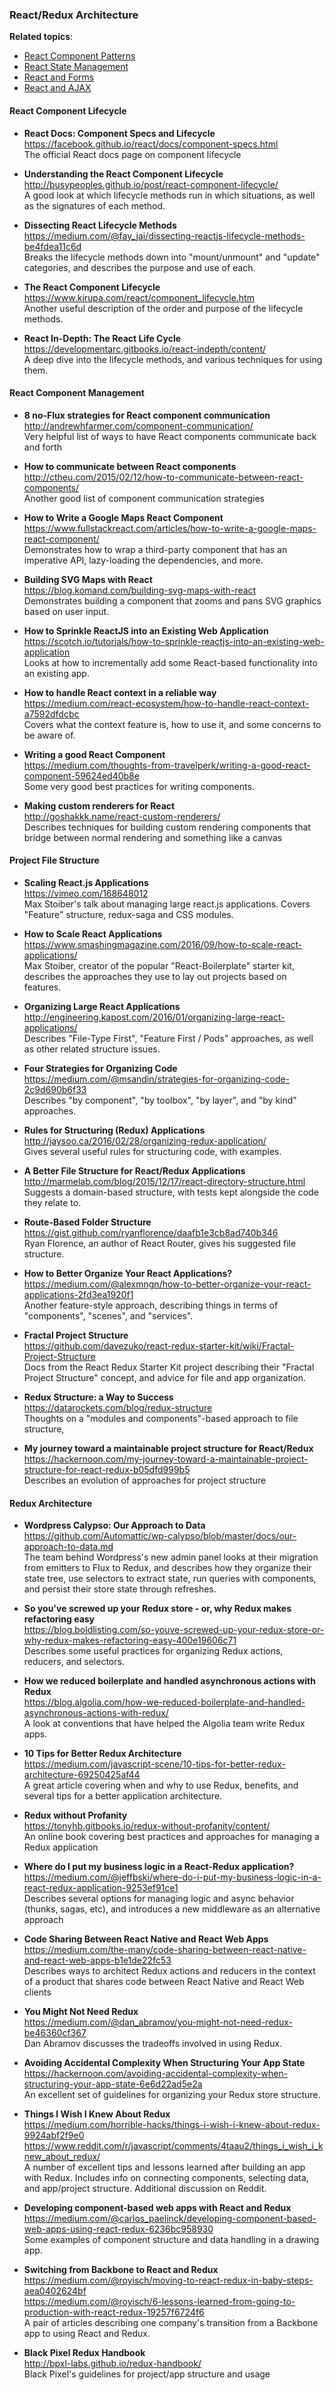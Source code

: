 ### React/Redux Architecture


**Related topics**:
- [React Component Patterns](./react-component-patterns.md)
- [React State Management](./react-state-management.md)
- [React and Forms](./react-forms.md)
- [React and AJAX](./react-ajax.md)

#### React Component Lifecycle

- **React Docs: Component Specs and Lifecycle**  
  https://facebook.github.io/react/docs/component-specs.html  
  The official React docs page on component lifecycle
  
- **Understanding the React Component Lifecycle**  
  http://busypeoples.github.io/post/react-component-lifecycle/  
  A good look at which lifecycle methods run in which situations, as well as the signatures of each method.
  
- **Dissecting React Lifecycle Methods**  
  https://medium.com/@fay_jai/dissecting-reactjs-lifecycle-methods-be4fdea11c6d  
  Breaks the lifecycle methods down into "mount/unmount" and "update" categories, and describes the purpose and use of each.
  
- **The React Component Lifecycle**  
  https://www.kirupa.com/react/component_lifecycle.htm  
  Another useful description of the order and purpose of the lifecycle methods.
  
- **React In-Depth: The React Life Cycle**  
  https://developmentarc.gitbooks.io/react-indepth/content/  
  A deep dive into the lifecycle methods, and various techniques for using them.


#### React Component Management

- **8 no-Flux strategies for React component communication**  
  http://andrewhfarmer.com/component-communication/  
  Very helpful list of ways to have React components communicate back and forth

- **How to communicate between React components**  
  http://ctheu.com/2015/02/12/how-to-communicate-between-react-components/  
  Another good list of component communication strategies
  
- **How to Write a Google Maps React Component**  
  https://www.fullstackreact.com/articles/how-to-write-a-google-maps-react-component/  
  Demonstrates how to wrap a third-party component that has an imperative API, lazy-loading the dependencies, and more.
  
- **Building SVG Maps with React**  
  https://blog.komand.com/building-svg-maps-with-react  
  Demonstrates building a component that zooms and pans SVG graphics based on user input.
  
- **How to Sprinkle ReactJS into an Existing Web Application**  
  https://scotch.io/tutorials/how-to-sprinkle-reactjs-into-an-existing-web-application  
  Looks at how to incrementally add some React-based functionality into an existing app.
  
- **How to handle React context in a reliable way**  
  https://medium.com/react-ecosystem/how-to-handle-react-context-a7592dfdcbc  
  Covers what the context feature is, how to use it, and some concerns to be aware of.
  
- **Writing a good React Component**  
  https://medium.com/thoughts-from-travelperk/writing-a-good-react-component-59624ed40b8e  
  Some very good best practices for writing components.

- **Making custom renderers for React**  
  http://goshakkk.name/react-custom-renderers/  
  Describes techniques for building custom rendering components that bridge between normal rendering and something like a canvas
  

  
#### Project File Structure

- **Scaling React.js Applications**  
  https://vimeo.com/168648012  
  Max Stoiber's talk about managing large react.js applications. Covers "Feature" structure, redux-saga and CSS modules.
  
- **How to Scale React Applications**  
  https://www.smashingmagazine.com/2016/09/how-to-scale-react-applications/  
  Max Stoiber, creator of the popular "React-Boilerplate" starter kit, describes the approaches they use to lay out projects based on features.

- **Organizing Large React Applications**  
  http://engineering.kapost.com/2016/01/organizing-large-react-applications/  
  Describes "File-Type First", "Feature First / Pods" approaches, as well as other related structure issues.
  
- **Four Strategies for Organizing Code**  
  https://medium.com/@msandin/strategies-for-organizing-code-2c9d690b6f33  
  Describes "by component", "by toolbox", "by layer", and "by kind" approaches.

- **Rules for Structuring (Redux) Applications**  
  http://jaysoo.ca/2016/02/28/organizing-redux-application/  
  Gives several useful rules for structuring code, with examples.
  
- **A Better File Structure for React/Redux Applications**  
  http://marmelab.com/blog/2015/12/17/react-directory-structure.html  
  Suggests a domain-based structure, with tests kept alongside the code they relate to.
  
- **Route-Based Folder Structure**  
  https://gist.github.com/ryanflorence/daafb1e3cb8ad740b346  
  Ryan Florence, an author of React Router, gives his suggested file structure.
  
- **How to Better Organize Your React Applications?**  
  https://medium.com/@alexmngn/how-to-better-organize-your-react-applications-2fd3ea1920f1  
  Another feature-style approach, describing things in terms of "components", "scenes", and "services".
  
- **Fractal Project Structure**  
  https://github.com/davezuko/react-redux-starter-kit/wiki/Fractal-Project-Structure  
  Docs from the React Redux Starter Kit project describing their "Fractal Project Structure" concept, and advice for file and app organization.
  
- **Redux Structure: a Way to Success**  
  https://datarockets.com/blog/redux-structure  
  Thoughts on a "modules and components"-based approach to file structure, 
  
- **My journey toward a maintainable project structure for React/Redux**  
  https://hackernoon.com/my-journey-toward-a-maintainable-project-structure-for-react-redux-b05dfd999b5  
  Describes an evolution of approaches for project structure


#### Redux Architecture

  
- **Wordpress Calypso: Our Approach to Data**  
  https://github.com/Automattic/wp-calypso/blob/master/docs/our-approach-to-data.md  
  The team behind Wordpress's new admin panel looks at their migration from emitters to Flux to Redux, and describes how they organize their state tree, use selectors to extract state, run queries with components, and persist their store state through refreshes.
  
- **So you've screwed up your Redux store - or, why Redux makes refactoring easy**  
  https://blog.boldlisting.com/so-youve-screwed-up-your-redux-store-or-why-redux-makes-refactoring-easy-400e19606c71  
  Describes some useful practices for organizing Redux actions, reducers, and selectors.
  
- **How we reduced boilerplate and handled asynchronous actions with Redux**  
  https://blog.algolia.com/how-we-reduced-boilerplate-and-handled-asynchronous-actions-with-redux/  
  A look at conventions that have helped the Algolia team write Redux apps.
  
- **10 Tips for Better Redux Architecture**  
  https://medium.com/javascript-scene/10-tips-for-better-redux-architecture-69250425af44  
  A great article covering when and why to use Redux, benefits, and several tips for a better application architecture.

- **Redux without Profanity**  
  https://tonyhb.gitbooks.io/redux-without-profanity/content/  
  An online book covering best practices and approaches for managing a Redux application
  
- **Where do I put my business logic in a React-Redux application?**  
  https://medium.com/@jeffbski/where-do-i-put-my-business-logic-in-a-react-redux-application-9253ef91ce1  
  Describes several options for managing logic and async behavior (thunks, sagas, etc), and introduces a new middleware as an alternative approach

- **Code Sharing Between React Native and React Web Apps**  
  https://medium.com/the-many/code-sharing-between-react-native-and-react-web-apps-b1e1de22fc53  
  Describes ways to architect Redux actions and reducers in the context of a product that shares code between React Native and React Web clients
  
- **You Might Not Need Redux**  
  https://medium.com/@dan_abramov/you-might-not-need-redux-be46360cf367  
  Dan Abramov discusses the tradeoffs involved in using Redux.
  
- **Avoiding Accidental Complexity When Structuring Your App State**  
  https://hackernoon.com/avoiding-accidental-complexity-when-structuring-your-app-state-6e6d22ad5e2a  
  An excellent set of guidelines for organizing your Redux store structure.
  
- **Things I Wish I Knew About Redux**  
  https://medium.com/horrible-hacks/things-i-wish-i-knew-about-redux-9924abf2f9e0  
  https://www.reddit.com/r/javascript/comments/4taau2/things_i_wish_i_knew_about_redux/  
  A number of excellent tips and lessons learned after building an app with Redux.  Includes info on connecting components, selecting data, and app/project structure.  Additional discussion on Reddit.

- **Developing component-based web apps with React and Redux**  
  https://medium.com/@carlos_paelinck/developing-component-based-web-apps-using-react-redux-6236bc958930  
  Some examples of component structure and data handling in a drawing app.
  
- **Switching from Backbone to React and Redux**  
  https://medium.com/@royisch/moving-to-react-redux-in-baby-steps-aea0402624bf  
  https://medium.com/@royisch/6-lessons-learned-from-going-to-production-with-react-redux-19257f6724f6  
  A pair of articles describing one company's transition from a Backbone app to using React and Redux.
  
- **Black Pixel Redux Handbook**  
  http://bpxl-labs.github.io/redux-handbook/  
  Black Pixel's guidelines for project/app structure and usage